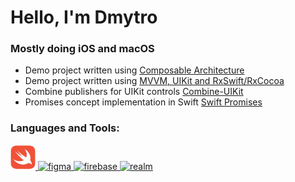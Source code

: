 <h1 align="left">Hello, I'm Dmytro</h1>
<h3 align="left">Mostly doing iOS and macOS</h3>

- Demo project written using [Composable Architecture](https://github.com/DmitryLupich/NewsApp/tree/TheComposableAchitecture)
- Demo project written using [MVVM, UIKit and RxSwift/RxCocoa](https://github.com/DmitryLupich/NewsApp/tree/RxSwift)
- Combine publishers for UIKit controls [Combine-UIKit](https://github.com/DmitryLupich/Combine-UIKit)
- Promises concept implementation in Swift [Swift Promises](https://github.com/DmitryLupich/SwiftPromises)

<h3 align="left">Languages and Tools:</h3>
<p align="left"> <a href="" target="_blank" rel="noreferrer"> <img src="https://raw.githubusercontent.com/devicons/devicon/master/icons/swift/swift-original.svg" alt="swift" width="40" height="40"/> </a> <a href="" target="_blank" rel="noreferrer"> <img src="https://www.vectorlogo.zone/logos/figma/figma-icon.svg" alt="figma" width="40" height="40"/> </a> <a href="" target="_blank" rel="noreferrer"> <img src="https://www.vectorlogo.zone/logos/firebase/firebase-icon.svg" alt="firebase" width="40" height="40"/> </a> <a href="" target="_blank" rel="noreferrer"> <img src="https://raw.githubusercontent.com/bestofjs/bestofjs-webui/8665e8c267a0215f3159df28b33c365198101df5/public/logos/realm.svg" alt="realm" width="40" height="40"/> </a>
</p>
